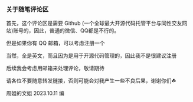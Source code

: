 ### 关于随笔评论区

首先，这个评论区是需要 Github (一个全球最大开源代码托管平台与同性交友网站)账号的，因此，普通的微信、QQ都是不行的。

但是如果你有 QQ 邮箱，可以考虑注册一个

当然，全是英文，而且因为是用于开源代码管理的，因此我不是很建议注册

后续我会考虑用邮箱来处理评论，敬请期待

请各位不要随意转发链接，否则可能会对我产生一些不良后果，谢谢你们☘

周姐的文姐 2023.10.11 编
